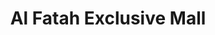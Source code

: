 ---
title: "Al Fatah Exclusive Mall"
url: /lahore/al-fatah-exclusive-mall/
shop: Einkaufszentrum
---